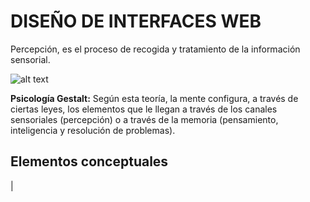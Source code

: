 # DISEÑO DE INTERFACES WEB

Percepción, es el proceso de recogida y tratamiento de la información sensorial. 


![alt text](image.png)

**Psicología Gestalt:** Según esta teoría, la mente configura, a través de ciertas leyes, los elementos que le llegan a través de los canales sensoriales (percepción) o a través de la memoria (pensamiento, inteligencia y resolución de problemas).

## Elementos conceptuales

|